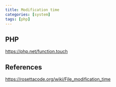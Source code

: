 ```yaml
---
title: Modification time
categories: [system]
tags: [php]
---
```


## PHP

<https://php.net/function.touch>

## References

<https://rosettacode.org/wiki/File_modification_time>
